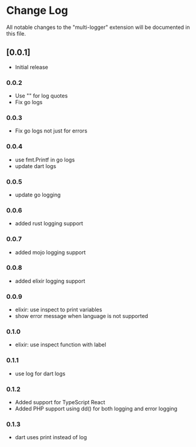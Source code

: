 # Change Log

All notable changes to the "multi-logger" extension will be documented in this file.

## [0.0.1]

- Initial release

### 0.0.2

- Use "" for log quotes
- Fix go logs

### 0.0.3

- Fix go logs not just for errors

### 0.0.4

- use fmt.Printf in go logs
- update dart logs

### 0.0.5

- update go logging

### 0.0.6

- added rust logging support

### 0.0.7

- added mojo logging support

### 0.0.8

- added elixir logging support

### 0.0.9

- elixir: use inspect to print variables
- show error message when language is not supported

### 0.1.0

- elixir: use inspect function with label

### 0.1.1

- use log for dart logs

### 0.1.2

- Added support for TypeScript React
- Added PHP support using dd() for both logging and error logging

### 0.1.3

- dart uses print instead of log
